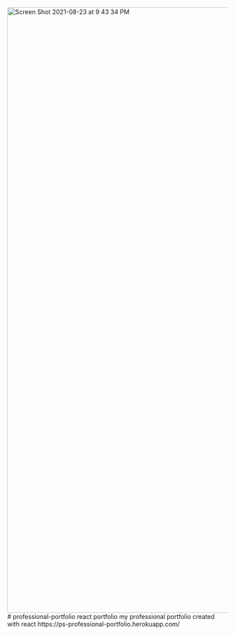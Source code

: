 <img width="1381" alt="Screen Shot 2021-08-23 at 9 43 34 PM" src="https://user-images.githubusercontent.com/62962138/130542117-d33479fe-52fd-4708-acf2-1e368472e50f.png">
# professional-portfolio
react portfolio 
my professional portfolio created with react
https://ps-professional-portfolio.herokuapp.com/

